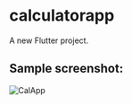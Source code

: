 # calculatorapp

A new Flutter project.


## Sample screenshot: 

![CalApp](https://github.com/Sahil-pillania/calculator_flutter/assets/80634110/441a7745-51e2-4516-887a-8f738d8cac5e)
